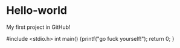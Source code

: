 # Hello-world
My first project in GitHub!

#include <stdio.h>
int main()
{printf("go fuck yourself!");
return 0;
}
